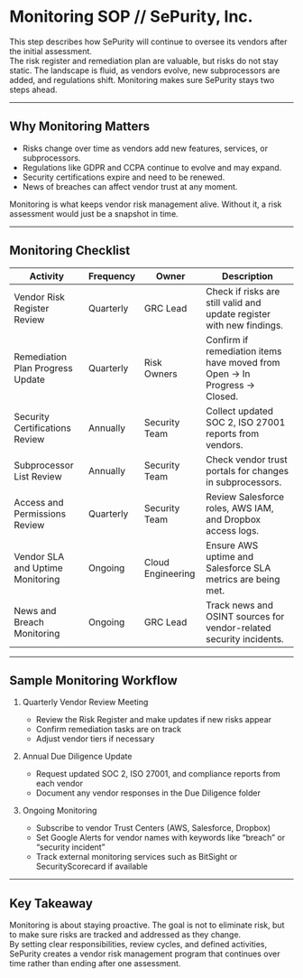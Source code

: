 # Monitoring SOP // SePurity, Inc.

This step describes how SePurity will continue to oversee its vendors after the initial assessment.  
The risk register and remediation plan are valuable, but risks do not stay static. The landscape is fluid, as vendors evolve, new subprocessors are added, and regulations shift. Monitoring makes sure SePurity stays two steps ahead.

---

## Why Monitoring Matters
- Risks change over time as vendors add new features, services, or subprocessors.  
- Regulations like GDPR and CCPA continue to evolve and may expand.  
- Security certifications expire and need to be renewed.  
- News of breaches can affect vendor trust at any moment.  

Monitoring is what keeps vendor risk management alive. Without it, a risk assessment would just be a snapshot in time.  

---

## Monitoring Checklist

| Activity                          | Frequency | Owner            | Description                                                                 |
|-----------------------------------|-----------|------------------|-----------------------------------------------------------------------------|
| Vendor Risk Register Review       | Quarterly | GRC Lead         | Check if risks are still valid and update register with new findings.        |
| Remediation Plan Progress Update  | Quarterly | Risk Owners      | Confirm if remediation items have moved from Open → In Progress → Closed.   |
| Security Certifications Review    | Annually  | Security Team    | Collect updated SOC 2, ISO 27001 reports from vendors.           |
| Subprocessor List Review          | Annually  | Security Team    | Check vendor trust portals for changes in subprocessors.                     |
| Access and Permissions Review     | Quarterly | Security Team    | Review Salesforce roles, AWS IAM, and Dropbox access logs.                   |
| Vendor SLA and Uptime Monitoring  | Ongoing   | Cloud Engineering | Ensure AWS uptime and Salesforce SLA metrics are being met.                  |
| News and Breach Monitoring        | Ongoing   | GRC Lead         | Track news and OSINT sources for vendor-related security incidents.          |

---

## Sample Monitoring Workflow

1. Quarterly Vendor Review Meeting  
   - Review the Risk Register and make updates if new risks appear  
   - Confirm remediation tasks are on track  
   - Adjust vendor tiers if necessary  

2. Annual Due Diligence Update  
   - Request updated SOC 2, ISO 27001, and compliance reports from each vendor  
   - Document any vendor responses in the Due Diligence folder  

3. Ongoing Monitoring  
   - Subscribe to vendor Trust Centers (AWS, Salesforce, Dropbox)  
   - Set Google Alerts for vendor names with keywords like “breach” or “security incident”  
   - Track external monitoring services such as BitSight or SecurityScorecard if available  

---

## Key Takeaway

Monitoring is about staying proactive. The goal is not to eliminate risk, but to make sure risks are tracked and addressed as they change.  
By setting clear responsibilities, review cycles, and defined activities, SePurity creates a vendor risk management program that continues over time rather than ending after one assessment.  
